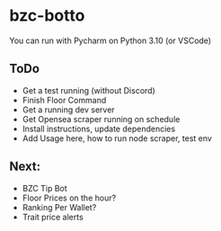 # bzc-botto
You can run with Pycharm on Python 3.10 (or VSCode)

## ToDo
-  Get a test running (without Discord)
-  Finish Floor Command
-  Get a running dev server
-  Get Opensea scraper running on schedule
-  Install instructions, update dependencies
-  Add Usage here, how to run node scraper, test env
  
## Next:
- BZC Tip Bot
- Floor Prices on the hour?
- Ranking Per Wallet?
- Trait price alerts
